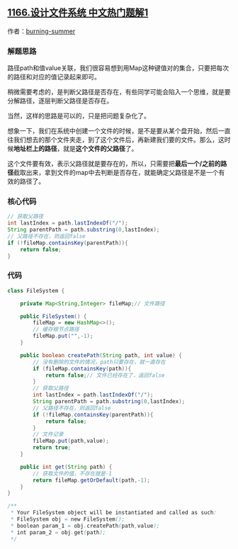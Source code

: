 ## [1166.设计文件系统 中文热门题解1](https://leetcode.cn/problems/design-file-system/solutions/100000/ha-xi-biao-fen-chi-fu-lu-jing-by-shi-huo-de-xia-ti)

作者：[burning-summer](https://leetcode.cn/u/burning-summer)
### 解题思路

路径path和值value关联，我们很容易想到用Map这种键值对的集合，只要把每次的路径和对应的值记录起来即可。

稍微需要考虑的，是判断父路径是否存在，有些同学可能会陷入一个思维，就是要分解路径，逐层判断父路径是否存在。

当然，这样的思路是可以的，只是把问题复杂化了。

想象一下，我们在系统中创建一个文件的时候，是不是要从某个盘开始，然后一直往我们想去的那个文件夹走，到了这个文件后，再新建我们要的文件。那么，这时候**地址栏上的路径**，就是**这个文件的父路径**了。

这个文件要有效，表示父路径就是要存在的，所以，只需要把**最后一个/之前的路径**截取出来，拿到文件的map中去判断是否存在，就能确定父路径是不是一个有效的路径了。

### 核心代码

```java
// 获取父路径
int lastIndex = path.lastIndexOf("/");
String parentPath = path.substring(0,lastIndex);
// 父路径不存在，则返回false
if (!fileMap.containsKey(parentPath)){
    return false;
}
```


### 代码

```java
class FileSystem {

    private Map<String,Integer> fileMap;// 文件路径

    public FileSystem() {
        fileMap = new HashMap<>();
        // 缓存根节点路径
        fileMap.put("",-1);
    }

    public boolean createPath(String path, int value) {
        // 没有删除的文件的情况，path只要存在，就一直存在
        if (fileMap.containsKey(path)){
            return false;// 文件已经存在了，返回false
        }
        // 获取父路径
        int lastIndex = path.lastIndexOf("/");
        String parentPath = path.substring(0,lastIndex);
        // 父路径不存在，则返回false
        if (!fileMap.containsKey(parentPath)){
            return false;
        }
        // 文件记录
        fileMap.put(path,value);
        return true;
    }

    public int get(String path) {
        // 获取文件的值，不存在就是-1
        return fileMap.getOrDefault(path,-1);
    }
}

/**
 * Your FileSystem object will be instantiated and called as such:
 * FileSystem obj = new FileSystem();
 * boolean param_1 = obj.createPath(path,value);
 * int param_2 = obj.get(path);
 */
```
